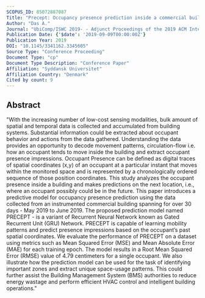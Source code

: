 ```yaml
---
SCOPUS_ID: 85072887087
Title: "Precept: Occupancy presence prediction inside a commercial building"
Author: "Das A."
Journal: "UbiComp/ISWC 2019- - Adjunct Proceedings of the 2019 ACM International Joint Conference on Pervasive and Ubiquitous Computing and Proceedings of the 2019 ACM International Symposium on Wearable Computers"
Publication Date: {'$date': '2019-09-09T00:00:00Z'}
Publication Year: 2019
DOI: "10.1145/3341162.3345605"
Source Type: "Conference Proceeding"
Document Type: "cp"
Document Type Description: "Conference Paper"
Affiliation: "Syddansk Universitet"
Affiliation Country: "Denmark"
Cited by count: 9
---
```


## Abstract
"With the increasing number of low-cost sensing modalities, bulk amount of spatial and temporal data is collected and accumulated from building systems. Substantial information could be extracted about occupant behavior and actions from the data gathered. Understanding the data provides an opportunity to decode movement patterns, circulation-flow i.e. how an occupant tends to move inside the building and extract occupant presence impressions. Occupant Presence can be defined as digital traces of spatial coordinates (x,y) of an occupant at a particular instant that moves within the monitored space and is represented by a chronologically ordered sequence of those position coordinates. This study analyzes the occupant presence inside a building and makes predictions on the next location, i.e., where an occupant possibly could be in the future. This paper introduces a predictive model for occupancy presence prediction using the data collected from an instrumented commercial building spanning for over 30 days - May 2019 to June 2019. The proposed prediction model named PRECEPT - is a variant of Recurrent Neural Network known as Gated Recurrent Unit (GRU) Network. PRECEPT is capable of learning mobility patterns and predict presence impressions based on the occupant’s past spatial coordinates. We evaluate the performance of PRECEPT on a dataset using metrics such as Mean Squared Error (MSE) and Mean Absolute Error (MAE) for each training epoch. The model results in a Root Mean Squared Error (RMSE) value of 4.79 centimeters for a single occupant. We also illustrate how the prediction model can be used for the task of identifying important zones and extract unique space-usage patterns. This could further assist the Building Management System (BMS) authorities to reduce energy wastage and perform efficient HVAC control and intelligent building operations."
